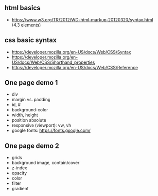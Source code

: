 ## html basics
- https://www.w3.org/TR/2012/WD-html-markup-20120320/syntax.html (4.3 elements)

## css basic syntax
- https://developer.mozilla.org/en-US/docs/Web/CSS/Syntax
- https://developer.mozilla.org/en-US/docs/Web/CSS/Shorthand_properties
- https://developer.mozilla.org/en-US/docs/Web/CSS/Reference

## One page demo 1
- div
- margin vs. padding
- id, #
- background-color
- width, height
- position absolute
- responsive (viewport): vw, vh
- google fonts: https://fonts.google.com/

## One page demo 2
- grids
- background image, contain/cover
- z-index
- opacity
- color
- filter
- gradient

